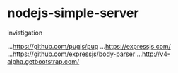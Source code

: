 # nodejs-simple-server

invistigation

...https://github.com/pugjs/pug
...https://expressjs.com/
...https://github.com/expressjs/body-parser
...http://v4-alpha.getbootstrap.com/
